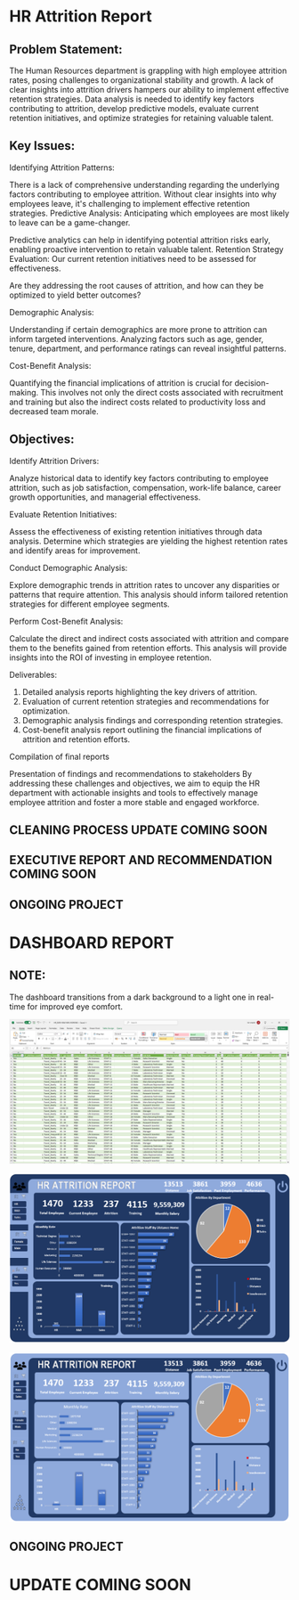 # HR Attrition Report

## Problem Statement:
The Human Resources department is grappling with high employee attrition rates, posing challenges to organizational stability and growth. A lack of clear insights into attrition drivers hampers our ability to implement effective retention strategies. Data analysis is needed to identify key factors contributing to attrition, develop predictive models, evaluate current retention initiatives, and optimize strategies for retaining valuable talent.

## Key Issues:

Identifying Attrition Patterns: 

There is a lack of comprehensive understanding regarding the underlying factors contributing to employee attrition. Without clear insights into why employees leave, it's challenging to implement effective retention strategies.
Predictive Analysis: Anticipating which employees are most likely to leave can be a game-changer. 

Predictive analytics can help in identifying potential attrition risks early, enabling proactive intervention to retain valuable talent. Retention Strategy Evaluation: Our current retention initiatives need to be assessed for effectiveness. 

Are they addressing the root causes of attrition, and how can they be optimized to yield better outcomes?

Demographic Analysis: 

Understanding if certain demographics are more prone to attrition can inform targeted interventions. Analyzing factors such as age, gender, tenure, department, and performance ratings can reveal insightful patterns.

Cost-Benefit Analysis: 

Quantifying the financial implications of attrition is crucial for decision-making. This involves not only the direct costs associated with recruitment and training but also the indirect costs related to productivity loss and decreased team morale.

## Objectives:

Identify Attrition Drivers: 

Analyze historical data to identify key factors contributing to employee attrition, such as job satisfaction, compensation, work-life balance, career growth opportunities, and managerial effectiveness.

Evaluate Retention Initiatives: 

Assess the effectiveness of existing retention initiatives through data analysis. Determine which strategies are yielding the highest retention rates and identify areas for improvement.

Conduct Demographic Analysis: 

Explore demographic trends in attrition rates to uncover any disparities or patterns that require attention. This analysis should inform tailored retention strategies for different employee segments.

Perform Cost-Benefit Analysis: 

Calculate the direct and indirect costs associated with attrition and compare them to the benefits gained from retention efforts. This analysis will provide insights into the ROI of investing in employee retention.

Deliverables:
1.	Detailed analysis reports highlighting the key drivers of attrition.
2.	Evaluation of current retention strategies and recommendations for optimization.
3.	Demographic analysis findings and corresponding retention strategies.
4.	Cost-benefit analysis report outlining the financial implications of attrition and retention efforts.

Compilation of final reports

Presentation of findings and recommendations to stakeholders
By addressing these challenges and objectives, we aim to equip the HR department with actionable insights and tools to effectively manage employee attrition and foster a more stable and engaged workforce.


## CLEANING PROCESS UPDATE COMING SOON

## EXECUTIVE REPORT AND RECOMMENDATION COMING SOON

## ONGOING PROJECT


# DASHBOARD REPORT

## NOTE:

The dashboard transitions from a dark background to a light one in real-time for improved eye comfort.

![](CLEANED_HR_A_R.png)

![](DASHBOARD_HR_DARK_1.png)

![](DASHBOARD_HR_LIGHT_2.png)


## ONGOING PROJECT

# UPDATE COMING SOON
